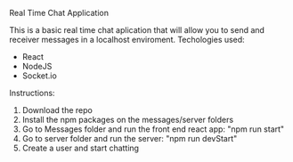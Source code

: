 Real Time Chat Application

This is a basic real time chat aplication that will allow you to send and receiver messages in a localhost enviroment.
Techologies used:
  - React
  - NodeJS
  - Socket.io
 
Instructions: 

  1. Download the repo
  2. Install the npm packages on the messages/server folders
  3. Go to Messages folder and run the front end react app: "npm run start"
  4. Go to server folder and run the server: "npm run devStart"
  5. Create a user and start chatting
